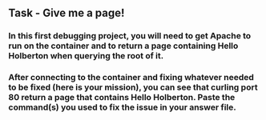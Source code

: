 ## Task - Give me a page!

### In this first debugging project, you will need to get Apache to run on the container and to return a page containing Hello Holberton when querying the root of it.

### After connecting to the container and fixing whatever needed to be fixed (here is your mission), you can see that curling port 80 return a page that contains Hello Holberton. Paste the command(s) you used to fix the issue in your answer file.
